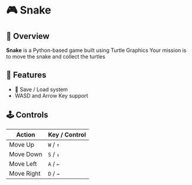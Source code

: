 # 🎮 Snake

## 🧩 Overview

**Snake** is a Python-based game built using Turtle Graphics
Your mission is to move the snake and collect the turtles

## 🚀 Features
- 💾 Save / Load system
- WASD and Arrow Key support

## 🕹️ Controls

| Action | Key / Control |
|--------|----------------|
| Move Up | `W` / `↑` |
| Move Down | `S` / `↓` |
| Move Left | `A` / `←` |
| Move Right | `D` / `→` |
